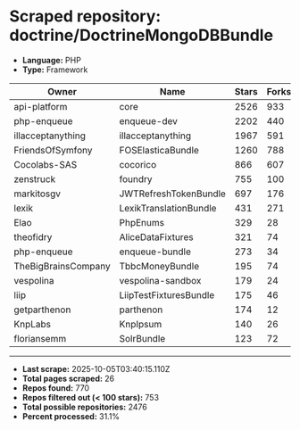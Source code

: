 # Scraped repository: doctrine/DoctrineMongoDBBundle
* **Language:** PHP
* **Type:** Framework

| Owner | Name | Stars | Forks | URL |
|---|---|---|---|---|
| api-platform | core | 2526 | 933 | [link](https://github.com/api-platform/core) |
| php-enqueue | enqueue-dev | 2202 | 440 | [link](https://github.com/php-enqueue/enqueue-dev) |
| illacceptanything | illacceptanything | 1967 | 591 | [link](https://github.com/illacceptanything/illacceptanything) |
| FriendsOfSymfony | FOSElasticaBundle | 1260 | 788 | [link](https://github.com/FriendsOfSymfony/FOSElasticaBundle) |
| Cocolabs-SAS | cocorico | 866 | 607 | [link](https://github.com/Cocolabs-SAS/cocorico) |
| zenstruck | foundry | 755 | 100 | [link](https://github.com/zenstruck/foundry) |
| markitosgv | JWTRefreshTokenBundle | 697 | 176 | [link](https://github.com/markitosgv/JWTRefreshTokenBundle) |
| lexik | LexikTranslationBundle | 431 | 271 | [link](https://github.com/lexik/LexikTranslationBundle) |
| Elao | PhpEnums | 329 | 28 | [link](https://github.com/Elao/PhpEnums) |
| theofidry | AliceDataFixtures | 321 | 74 | [link](https://github.com/theofidry/AliceDataFixtures) |
| php-enqueue | enqueue-bundle | 273 | 34 | [link](https://github.com/php-enqueue/enqueue-bundle) |
| TheBigBrainsCompany | TbbcMoneyBundle | 195 | 74 | [link](https://github.com/TheBigBrainsCompany/TbbcMoneyBundle) |
| vespolina | vespolina-sandbox | 179 | 24 | [link](https://github.com/vespolina/vespolina-sandbox) |
| liip | LiipTestFixturesBundle | 175 | 46 | [link](https://github.com/liip/LiipTestFixturesBundle) |
| getparthenon | parthenon | 174 | 12 | [link](https://github.com/getparthenon/parthenon) |
| KnpLabs | KnpIpsum | 140 | 26 | [link](https://github.com/KnpLabs/KnpIpsum) |
| floriansemm | SolrBundle | 123 | 72 | [link](https://github.com/floriansemm/SolrBundle) |

---
* **Last scrape:** 2025-10-05T03:40:15.110Z
* **Total pages scraped:** 26
* **Repos found:** 770
* **Repos filtered out (< 100 stars):** 753
* **Total possible repositories:** 2476
* **Percent processed:** 31.1%
